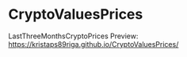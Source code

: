 # CryptoValuesPrices
LastThreeMonthsCryptoPrices
Preview: https://kristaps89riga.github.io/CryptoValuesPrices/
